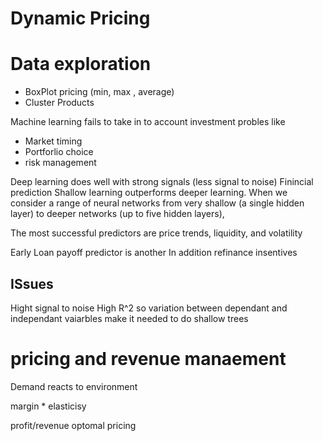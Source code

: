 # Dynamic Pricing
# Data exploration
* BoxPlot pricing (min, max , average)
* Cluster Products

Machine learning fails to take in to account investment probles like
* Market timing
* Portforlio choice 
* risk management


Deep learning does well with strong signals (less signal to noise)
Finincial prediction 
Shallow learning outperforms deeper learning. When we consider a range of neural networks from very shallow (a single hidden layer) to deeper networks (up to five hidden layers),

The most successful predictors are price trends, liquidity, and volatility

Early Loan payoff predictor is another 
In addition refinance insentives

## ISsues
Hight signal to noise
High R^2 so variation between dependant and independant vaiarbles make it needed to do shallow trees


# pricing and revenue manaement
Demand reacts to environment

margin * elasticisy

profit/revenue optomal pricing 
 

